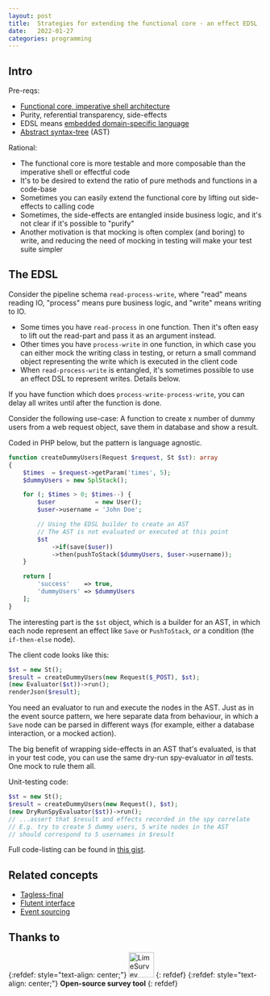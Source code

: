 ```yaml
---
layout: post
title:  Strategies for extending the functional core - an effect EDSL 
date:   2022-01-27
categories: programming
---
```


## Intro

Pre-reqs:

* [Functional core, imperative shell architecture](https://github.com/kbilsted/Functional-core-imperative-shell/blob/master/README.md)
* Purity, referential transparency, side-effects
* EDSL means [embedded domain-specific language](https://en.wikipedia.org/wiki/Domain-specific_language#External_and_Embedded_Domain_Specific_Languages)
* [Abstract syntax-tree](https://en.wikipedia.org/wiki/Abstract_syntax_tree) (AST)

Rational:

* The functional core is more testable and more composable than the imperative shell or effectful code
* It's to be desired to extend the ratio of pure methods and functions in a code-base
* Sometimes you can easily extend the functional core by lifting out side-effects to calling code
* Sometimes, the side-effects are entangled inside business logic, and it's not clear if it's possible to "purify"
* Another motivation is that mocking is often complex (and boring) to write, and reducing the need of mocking in testing will make your test suite simpler

## The EDSL

Consider the pipeline schema `read-process-write`, where "read" means reading IO, "process" means pure business logic, and "write" means writing to IO.

* Some times you have `read-process` in one function. Then it's often easy to lift out the read-part and pass it as an argument instead.
* Other times you have `process-write` in one function, in which case you can either mock the writing class in testing, or return a small command object representing the write which is executed in the client code
* When `read-process-write` is entangled, it's sometimes possible to use an effect DSL to represent writes. Details below.

If you have function which does `process-write-process-write`, you can delay all writes until after the function is done.

Consider the following use-case: A function to create x number of dummy users from a web request object, save them in database and show a result.

Coded in PHP below, but the pattern is language agnostic.

```php
function createDummyUsers(Request $request, St $st): array
{
    $times  = $request->getParam('times', 5);
    $dummyUsers = new SplStack();

    for (; $times > 0; $times--) {
        $user           = new User();
        $user->username = 'John Doe';

        // Using the EDSL builder to create an AST
        // The AST is not evaluated or executed at this point
        $st
            ->if(save($user))
            ->then(pushToStack($dummyUsers, $user->username));
    }

    return [
        'success'    => true,
        'dummyUsers' => $dummyUsers
    ];
}
```

The interesting part is the `$st` object, which is a builder for an AST, in which each node represent an effect like `Save` or `PushToStack`, _or_ a condition (the `if-then-else` node).

The client code looks like this:

```php
$st = new St();
$result = createDummyUsers(new Request($_POST), $st);
(new Evaluator($st))->run();
renderJson($result);
```

You need an evaluator to run and execute the nodes in the AST. Just as in the event source pattern, we here separate data from behaviour, in which a `Save` node can be parsed in different ways (for example, either a database interaction, or a mocked action).

The big benefit of wrapping side-effects in an AST that's evaluated, is that in your test code, you can use the same dry-run spy-evaluator in _all_ tests. One mock to rule them all.

Unit-testing code:

```php
$st = new St();
$result = createDummyUsers(new Request(), $st);
(new DryRunSpyEvaluator($st))->run();
// ...assert that $result and effects recorded in the spy correlate
// E.g. try to create 5 dummy users, 5 write nodes in the AST
// should correspond to 5 usernames in $result
```

Full code-listing can be found in [this gist](https://gist.github.com/olleharstedt/88752595d8abb0ff7ba7197d26b3d15b).

## Related concepts

* [Tagless-final](https://discuss.ocaml.org/t/explain-like-im-5-years-old-tagless-final-pattern/)
* [Flutent interface](https://martinfowler.com/bliki/FluentInterface.html)
* [Event sourcing](https://eventsauce.io/docs/event-sourcing/)

## Thanks to

{:refdef: style="text-align: center;"}
<a href="https://www.limesurvey.org"><img src="{{ site.url }}/assets/img/limesurveylogo.png" alt="LimeSurvey" height="50px"/></a>
{: refdef}
{:refdef: style="text-align: center;"}
**Open-source survey tool**
{: refdef}
